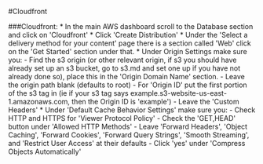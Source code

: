 #Cloudfront

###Cloudfront:
	* In the main AWS dashboard scroll to the Database section and click on 'Cloudfront'
	* Click 'Create Distribution'
	* Under the 'Select a delivery method for your content' page there is a section called 'Web' click on the 'Get Started' section under that.
	* Under Origin Settings make sure you:
		- Find the s3 origin (or other relevant origin, if s3 you should have already set up an s3 bucket, go to s3.md and set one up if you have not already done so), place this in the 'Origin Domain Name' section.
		- Leave the origin path blank (defaults to root)
		- For 'Origin ID' put the first portion of the s3 tag in (ie if your s3 tag says example.s3-website-us-east-1.amazonaws.com, then the Origin ID is 'example')
		- Leave the 'Custom Headers'
	* Under 'Default Cache Behavior Settings' make sure you:
		- Check HTTP and HTTPS for 'Viewer Protocol Policy'
		- Check the 'GET,HEAD' button under 'Allowed HTTP Methods'
		- Leave 'Forward Headers', 'Object Caching', 'Forward Cookies', 'Forward Query Strings', 'Smooth Streaming', and 'Restrict User Access' at their defaults
		- Click 'yes' under 'Compress Objects Automatically'